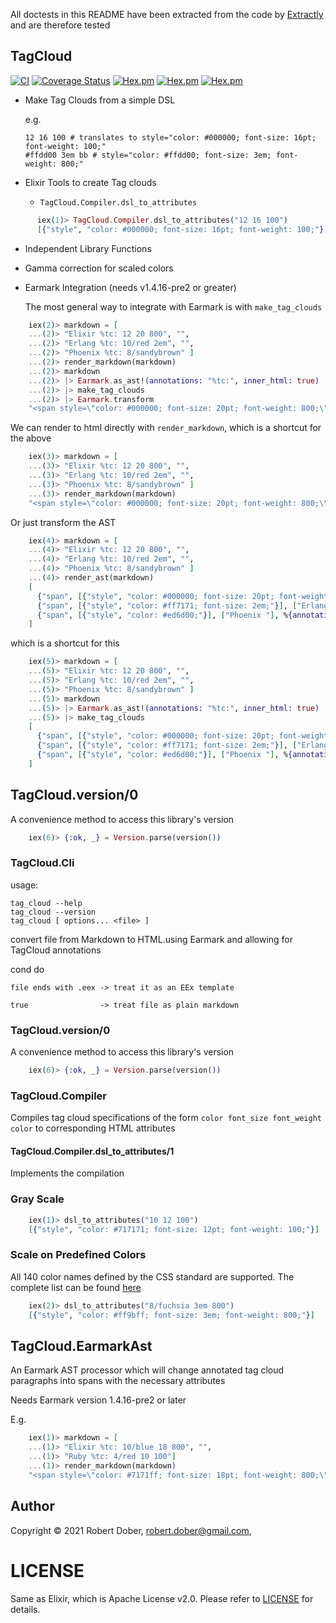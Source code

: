 <!--
DO NOT EDIT THIS FILE
It has been generated from the template `README.md.eex` by Extractly (https://github.com/RobertDober/extractly.git)
and any changes you make in this file will most likely be lost
-->

All doctests in this README have been extracted from the code by [Extractly](https://github.com/RobertDober/extractly)
and are therefore tested

## TagCloud


[![CI](https://github.com/RobertDober/tag_cloud/actions/workflows/ci.yml/badge.svg)](https://github.com/RobertDober/tag_cloud/actions/workflows/ci.yml)
[![Coverage Status](https://coveralls.io/repos/github/RobertDober/tag_cloud/badge.svg?branch=master)](https://coveralls.io/github/RobertDober/tag_cloud?branch=master)
[![Hex.pm](https://img.shields.io/hexpm/v/tag_cloud.svg)](https://hex.pm/packages/tag_cloud)
[![Hex.pm](https://img.shields.io/hexpm/dw/tag_cloud.svg)](https://hex.pm/packages/tag_cloud)
[![Hex.pm](https://img.shields.io/hexpm/dt/tag_cloud.svg)](https://hex.pm/packages/tag_cloud)

- Make Tag Clouds from a simple DSL

    e.g.
    ```
    12 16 100 # translates to style="color: #000000; font-size: 16pt; font-weight: 100;"
    #ffdd00 3em bb # style="color: #ffdd00; font-size: 3em; font-weight: 800;"

    ```

- Elixir Tools to create Tag clouds

  - `TagCloud.Compiler.dsl_to_attributes`

```elixir
      iex(1)> TagCloud.Compiler.dsl_to_attributes("12 16 100")
      [{"style", "color: #000000; font-size: 16pt; font-weight: 100;"}]
```

- Independent Library Functions

- Gamma correction for scaled colors

- Earmark Integration (needs v1.4.16-pre2 or greater)

  The most general way to integrate with Earmark is with `make_tag_clouds`

```elixir
    iex(2)> markdown = [
    ...(2)> "Elixir %tc: 12 20 800", "",
    ...(2)> "Erlang %tc: 10/red 2em", "",
    ...(2)> "Phoenix %tc: 8/sandybrown" ]
    ...(2)> render_markdown(markdown)
    ...(2)> markdown
    ...(2)> |> Earmark.as_ast!(annotations: "%tc:", inner_html: true)
    ...(2)> |> make_tag_clouds
    ...(2)> |> Earmark.transform
    "<span style=\"color: #000000; font-size: 20pt; font-weight: 800;\">\nElixir </span>\n<span style=\"color: #ff7171; font-size: 2em;\">\nErlang </span>\n<span style=\"color: #ed6d00;\">\nPhoenix </span>\n"
```

  We can render to html directly with `render_markdown`, which is a shortcut for the above

```elixir
    iex(3)> markdown = [
    ...(3)> "Elixir %tc: 12 20 800", "",
    ...(3)> "Erlang %tc: 10/red 2em", "",
    ...(3)> "Phoenix %tc: 8/sandybrown" ]
    ...(3)> render_markdown(markdown)
    "<span style=\"color: #000000; font-size: 20pt; font-weight: 800;\">\nElixir </span>\n<span style=\"color: #ff7171; font-size: 2em;\">\nErlang </span>\n<span style=\"color: #ed6d00;\">\nPhoenix </span>\n"
```


  Or just transform the AST

```elixir
    iex(4)> markdown = [
    ...(4)> "Elixir %tc: 12 20 800", "",
    ...(4)> "Erlang %tc: 10/red 2em", "",
    ...(4)> "Phoenix %tc: 8/sandybrown" ]
    ...(4)> render_ast(markdown)
    [
      {"span", [{"style", "color: #000000; font-size: 20pt; font-weight: 800;"}], ["Elixir "], %{annotation: "%tc: 12 20 800"}},
      {"span", [{"style", "color: #ff7171; font-size: 2em;"}], ["Erlang "], %{annotation: "%tc: 10/red 2em"}},
      {"span", [{"style", "color: #ed6d00;"}], ["Phoenix "], %{annotation: "%tc: 8/sandybrown"}}
    ]
```

  which is a shortcut for this

```elixir
    iex(5)> markdown = [
    ...(5)> "Elixir %tc: 12 20 800", "",
    ...(5)> "Erlang %tc: 10/red 2em", "",
    ...(5)> "Phoenix %tc: 8/sandybrown" ]
    ...(5)> markdown
    ...(5)> |> Earmark.as_ast!(annotations: "%tc:", inner_html: true)
    ...(5)> |> make_tag_clouds
    [
      {"span", [{"style", "color: #000000; font-size: 20pt; font-weight: 800;"}], ["Elixir "], %{annotation: "%tc: 12 20 800"}},
      {"span", [{"style", "color: #ff7171; font-size: 2em;"}], ["Erlang "], %{annotation: "%tc: 10/red 2em"}},
      {"span", [{"style", "color: #ed6d00;"}], ["Phoenix "], %{annotation: "%tc: 8/sandybrown"}}
    ]
```


## TagCloud.version/0

A convenience method to access this library's version

```elixir
    iex(6)> {:ok, _} = Version.parse(version())
```


### TagCloud.Cli

usage:

    tag_cloud --help
    tag_cloud --version
    tag_cloud [ options... <file> ]

convert file from Markdown to HTML.using Earmark and allowing for TagCloud annotations

cond do

    file ends with .eex -> treat it as an EEx template

    true                -> treat file as plain markdown



### TagCloud.version/0

A convenience method to access this library's version

```elixir
    iex(6)> {:ok, _} = Version.parse(version())
```


### TagCloud.Compiler

Compiles tag cloud specifications of the form
`color font_size font_weight color` to corresponding HTML attributes

#### TagCloud.Compiler.dsl_to_attributes/1

Implements the compilation

### Gray Scale

```elixir
    iex(1)> dsl_to_attributes("10 12 100")
    [{"style", "color: #717171; font-size: 12pt; font-weight: 100;"}]
```

### Scale on Predefined Colors

All 140 color names defined by the CSS standard are supported.
The complete list can be found [here](https://en.wikipedia.org/wiki/Web_colors#Extended_colors)

```elixir
    iex(2)> dsl_to_attributes("8/fuchsia 3em 800")
    [{"style", "color: #ff9bff; font-size: 3em; font-weight: 800;"}]
```


## TagCloud.EarmarkAst

An Earmark AST processor which will change annotated tag cloud paragraphs into spans with the necessary attributes

Needs Earmark version 1.4.16-pre2 or later

E.g.

```elixir
    iex(1)> markdown = [
    ...(1)> "Elixir %tc: 10/blue 18 800", "",
    ...(1)> "Ruby %tc: 4/red 10 100"]
    ...(1)> render_markdown(markdown)
    "<span style=\"color: #7171ff; font-size: 18pt; font-weight: 800;\">\nElixir </span>\n<span style=\"color: #ffd4d4; font-size: 10pt; font-weight: 100;\">\nRuby </span>\n"
```



## Author

Copyright © 2021 Robert Dober, robert.dober@gmail.com,

# LICENSE

Same as Elixir, which is Apache License v2.0. Please refer to [LICENSE](LICENSE) for details.

<!-- SPDX-License-Identifier: Apache-2.0 -->
